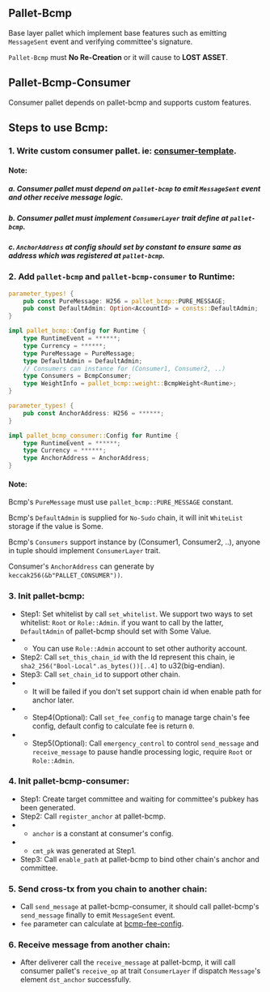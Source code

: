 ## Pallet-Bcmp

Base layer pallet which implement base features such as emitting `MessageSent` event and verifying committee's signature.

`Pallet-Bcmp` must **No Re-Creation** or it will cause to **LOST ASSET**.

## Pallet-Bcmp-Consumer

Consumer pallet depends on pallet-bcmp and supports custom features.

## Steps to use Bcmp:
### 1. Write custom consumer pallet. ie: [consumer-template](../bcmp-consumer).
#### Note:
##### a. Consumer pallet must depend on `pallet-bcmp` to emit `MessageSent` event and other receive message logic.
##### b. Consumer pallet must implement `ConsumerLayer` trait define at `pallet-bcmp`.
##### c. `AnchorAddress` at config should set by constant to ensure same as address which was registered at `pallet-bcmp`.

### 2. Add `pallet-bcmp` and `pallet-bcmp-consumer` to Runtime:
```rust
parameter_types! {
    pub const PureMessage: H256 = pallet_bcmp::PURE_MESSAGE;
    pub const DefaultAdmin: Option<AccountId> = consts::DefaultAdmin;
}

impl pallet_bcmp::Config for Runtime {
    type RuntimeEvent = ******;
    type Currency = ******;
    type PureMessage = PureMessage;
    type DefaultAdmin = DefaultAdmin;
    // Consumers can instance for (Consumer1, Consumer2, ..)
    type Consumers = BcmpConsumer;
    type WeightInfo = pallet_bcmp::weight::BcmpWeight<Runtime>;
}

parameter_types! {
    pub const AnchorAddress: H256 = ******;
}

impl pallet_bcmp_consumer::Config for Runtime {
    type RuntimeEvent = ******;
    type Currency = ******;
    type AnchorAddress = AnchorAddress;
}
```
#### Note:
Bcmp's `PureMessage` must use `pallet_bcmp::PURE_MESSAGE` constant.

Bcmp's `DefaultAdmin` is supplied for `No-Sudo` chain, it will init `WhiteList` storage if the value is Some.

Bcmp's `Consumers` support instance by (Consumer1, Consumer2, ..), anyone in tuple should implement `ConsumerLayer` trait.

Consumer's `AnchorAddress` can generate by `keccak256(&b"PALLET_CONSUMER"))`.

### 3. Init pallet-bcmp:
*  Step1: Set whitelist by call `set_whitelist`.
 We support two ways to set whitelist: `Root` or `Role::Admin`. if you want to call by the latter, `DefaultAdmin` of pallet-bcmp should set with Some Value.
* * You can use `Role::Admin` account to set other authority account. 
*  Step2: Call `set_this_chain_id` with the Id represent this chain, ie `sha2_256("Bool-Local".as_bytes())[..4]` to u32(big-endian).
*  Step3: Call `set_chain_id` to support other chain.
* * It will be failed if you don't set support chain id when enable path for anchor later.
* * Step4(Optional): Call `set_fee_config` to manage targe chain's fee config, default config to calculate fee is return `0`.
* * Step5(Optional): Call `emergency_control` to control `send_message` and `receive_message` to pause handle processing logic, require `Root` or `Role::Admin`. 
### 4. Init pallet-bcmp-consumer:
*  Step1: Create target committee and waiting for committee's pubkey has been generated.
*  Step2: Call `register_anchor` at pallet-bcmp.
* * `anchor` is a constant at consumer's config.
* * `cmt_pk` was generated at Step1.
*  Step3: Call `enable_path` at pallet-bcmp to bind other chain's anchor and committee.

### 5. Send cross-tx from you chain to another chain:
* Call `send_message` at pallet-bcmp-consumer, it should call pallet-bcmp's `send_message` finally to emit `MessageSent` event.
* `fee` parameter can calculate at [bcmp-fee-config](../bcmp/src/fee.rs).

### 6. Receive message from another chain:
*  After deliverer call the `receive_message` at pallet-bcmp, it will call consumer pallet's `receive_op` at trait `ConsumerLayer` if dispatch `Message`'s element `dst_anchor` successfully.
